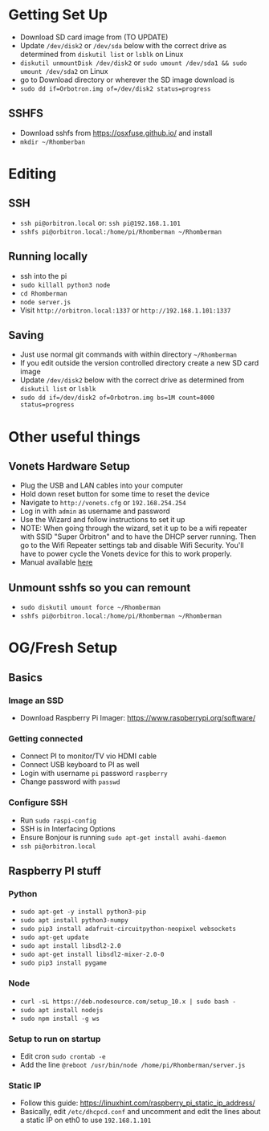 # Getting Set Up

- Download SD card image from (TO UPDATE)
- Update `/dev/disk2` or `/dev/sda` below with the correct drive as determined from `diskutil list` or `lsblk` on Linux
- `diskutil unmountDisk /dev/disk2` or `sudo umount /dev/sda1 && sudo umount /dev/sda2` on Linux
- go to Download directory or wherever the SD image download is
- `sudo dd if=Orbotron.img of=/dev/disk2 status=progress`


## SSHFS

- Download sshfs from https://osxfuse.github.io/ and install
- `mkdir ~/Rhomberban`

# Editing

## SSH

- `ssh pi@orbitron.local` or: `ssh pi@192.168.1.101`
- `sshfs pi@orbitron.local:/home/pi/Rhomberman ~/Rhomberman`

## Running locally

- ssh into the pi
- `sudo killall python3 node`
- `cd Rhomberman`
- `node server.js`
- Visit `http://orbitron.local:1337` or `http://192.168.1.101:1337`

## Saving
- Just use normal git commands with within directory `~/Rhomberman`
- If you edit outside the version controlled directory create a new SD card image
- Update `/dev/disk2` below with the correct drive as determined from `diskutil list` or `lsblk`
- `sudo dd if=/dev/disk2 of=Orbotron.img bs=1M count=8000 status=progress`

# Other useful things

## Vonets Hardware Setup

- Plug the USB and LAN cables into your computer
- Hold down reset button for some time to reset the device
- Navigate to `http://vonets.cfg` or `192.168.254.254`
- Log in with `admin` as username and password
- Use the Wizard and follow instructions to set it up
- NOTE: When going through the wizard, set it up to be a wifi repeater with SSID "Super Orbitron" and to have the DHCP server running. Then go to the Wifi Repeater settings tab and disable Wifi Security. You'll have to power cycle the Vonets device for this to work properly.
- Manual available [here](http://www.vonets.com/download/VAP11G-300/VAP11G-300%E2%80%94%E2%80%94Quick%20Setting%20Guide.pdf)

## Unmount sshfs so you can remount

- `sudo diskutil umount force ~/Rhomberman`
- `sshfs pi@orbitron.local:/home/pi/Rhomberman ~/Rhomberman`

# OG/Fresh Setup

## Basics

### Image an SSD

- Download Raspberry Pi Imager: https://www.raspberrypi.org/software/

### Getting connected

- Connect PI to monitor/TV vio HDMI cable
- Connect USB keyboard to PI as well
- Login with username `pi` password `raspberry`
- Change password with `passwd`

### Configure SSH

- Run `sudo raspi-config`
- SSH is in Interfacing Options
- Ensure Bonjour is running `sudo apt-get install avahi-daemon`
- `ssh pi@orbitron.local`

## Raspberry PI stuff

### Python

- `sudo apt-get -y install python3-pip`
- `sudo apt install python3-numpy`
- `sudo pip3 install adafruit-circuitpython-neopixel websockets`
- `sudo apt-get update`
- `sudo apt install libsdl2-2.0`
- `sudo apt-get install libsdl2-mixer-2.0-0`
- `sudo pip3 install pygame`

### Node

- `curl -sL https://deb.nodesource.com/setup_10.x | sudo bash -`
- `sudo apt install nodejs`
- `sudo npm install -g ws`

### Setup to run on startup

- Edit cron `sudo crontab -e`
- Add the line `@reboot /usr/bin/node /home/pi/Rhomberman/server.js`

### Static IP

- Follow this guide: https://linuxhint.com/raspberry_pi_static_ip_address/
- Basically, edit `/etc/dhcpcd.conf` and uncomment and edit the lines about a static IP on eth0 to use `192.168.1.101`
